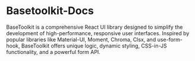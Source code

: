 # Basetoolkit-Docs
BaseToolkit is a comprehensive React UI library designed to simplify the development of high-performance, responsive user interfaces. Inspired by popular libraries like Material-UI, Moment, Chroma, Clsx, and use-form-hook, BaseToolkit offers unique logic, dynamic styling, CSS-in-JS functionality, and a powerful form API.
